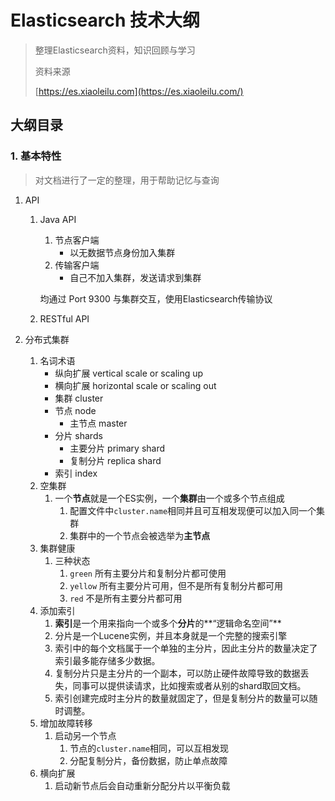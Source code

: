# Elasticsearch 技术大纲

> 整理Elasticsearch资料，知识回顾与学习
>
> 资料来源
>
> [https://es.xiaoleilu.com](https://es.xiaoleilu.com/)

## 大纲目录

### 1. 基本特性

> 对文档进行了一定的整理，用于帮助记忆与查询

1. API

   1. Java API 

      1. 节点客户端
         - 以无数据节点身份加入集群
      2. 传输客户端
         - 自己不加入集群，发送请求到集群

      

      均通过 Port 9300 与集群交互，使用Elasticsearch传输协议

      

   2. RESTful API
   
2. 分布式集群

   1. 名词术语
      - 纵向扩展 vertical scale or scaling up
      - 横向扩展 horizontal scale or scaling out
      - 集群 cluster
      - 节点 node
        - 主节点 master
      - 分片 shards
        - 主要分片 primary shard
        - 复制分片 replica shard
      - 索引 index
   2. 空集群
      1. 一个**节点**就是一个ES实例，一个**集群**由一个或多个节点组成
         1. 配置文件中`cluster.name`相同并且可互相发现便可以加入同一个集群
         2. 集群中的一个节点会被选举为**主节点**
   3. 集群健康
      1. 三种状态
         1. `green` 所有主要分片和复制分片都可使用
         2. `yellow` 所有主要分片可用，但不是所有复制分片都可用
         3. `red` 不是所有主要分片都可用
   4. 添加索引
      1. **索引**是一个用来指向一个或多个**分片**的**“逻辑命名空间”**
      2. 分片是一个Lucene实例，并且本身就是一个完整的搜索引擎
      3. 索引中的每个文档属于一个单独的主分片，因此主分片的数量决定了索引最多能存储多少数据。
      4. 复制分片只是主分片的一个副本，可以防止硬件故障导致的数据丢失，同事可以提供读请求，比如搜索或者从别的shard取回文档。
      5. 索引创建完成时主分片的数量就固定了，但是复制分片的数量可以随时调整。
   5. 增加故障转移
      1. 启动另一个节点
         1. 节点的`cluster.name`相同，可以互相发现
         2. 分配复制分片，备份数据，防止单点故障
   6. 横向扩展
      1. 启动新节点后会自动重新分配分片以平衡负载
